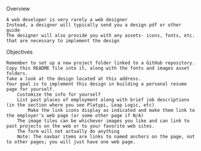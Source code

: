 Overview

    A web developer is very rarely a web designer
    Instead, a designer will typically send you a design pdf or other guide
    The designer will also provide you with any assets- icons, fonts, etc. that are necessary to implement the design

Objectives

    Remember to set up a new project folder linked to a GitHub repository. Copy this README file into it, along with the fonts and images asset folders.
    Take a look at the design located at this address.
    Your goal is to implement this design in building a personal resume page for yourself.
        Customize the info for yourself
        List past places of employment along with brief job descriptions (in the section where you see Platypi, Leap Logic, etc)
            Make the link icons display as indicated and make them link to the employer's web page (or some other page if N/A)
        The image tiles can be whichever images you like and can link to past projects on the web or to your favorite web sites.
        The form will not actually do anything
        Note: The navbar items are links to named anchors on the page, not to other pages; you will just have one web page.
